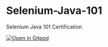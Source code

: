 # Selenium-Java-101
Selenium Java 101 Certification

[![Open in Gitpod](https://gitpod.io/button/open-in-gitpod.svg)](https://gitpod.io/#https://github.com/pkp33/Selenium-Java-101)
